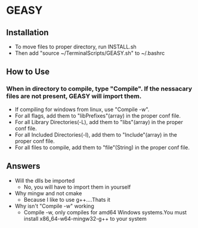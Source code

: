 # GEASY
## Installation
- To move files to proper directory, run INSTALL.sh
- Then add "source ~/TerminalScripts/GEASY.sh" to ~/.bashrc 

## How to Use
### When in directory to compile, type "Compile". If the nessacary files are not present, GEASY will import them.
* If compiling for windows from linux, use "Compile -w".
* For all flags, add them to "libPrefixes"(array) in the proper conf file.
* For all Library Directories(-L), add them to "libs"(array) in the proper conf file.
* For all Included Directories(-I), add them to "Include"(array) in the proper conf file.
* For all files to compile, add them to "file"(String) in the proper conf file.

## Answers
- Will the dlls be imported
  - No, you will have to import them in yourself
- Why mingw and not cmake
  - Because I like to use g++....Thats it
- Why isn't "Compile -w" working
  - Compile -w, only compiles for amd64 Windows systems.You must install x86_64-w64-mingw32-g++ to your system

